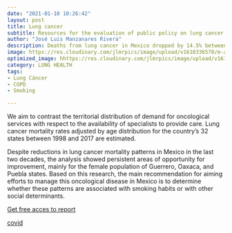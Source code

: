 ```yaml
---
date: "2021-01-10 10:26:42"
layout: post
title: Lung cancer
subtitle: Resources for the evaluation of public policy on lung cancer in Mexico
author: "José Luis Manzanares Rivera"
description: Deaths from lung cancer in Mexico dropped by 14.5% between the period prior to implementation of the General Law on Tobacco Control and the year 2017. A 22% reduction was observed for the male population by the end of the entire 20 year study period. There is evidence of an  imbalance between the demand for oncological services and the availability of specialists.
image: https://res.cloudinary.com/jlmrpics/image/upload/v1610336578/m-azharul-islam-FUcOQBIfeXM-unsplash_jtprlp.jpg
optimized_image: hhttps://res.cloudinary.com/jlmrpics/image/upload/v1610342499/mister-james-Xul_BSzt2wo-unsplash_pdrbdo.jpg
category: LUNG HEALTH
tags:
- Lung Cáncer
- COPD
- Smoking

---
```

  
  

We  aim to contrast the territorial distribution of demand for oncological services with respect to the availability of specialists to provide care. Lung cancer mortality rates adjusted by age distribution for the country’s 32 states between 1998 and 2017 are estimated.

Despite reductions in lung cancer mortality patterns in Mexico in the last two decades, the analysis showed persistent areas of opportunity for improvement, mainly for the female population of Guerrero, Oaxaca, and Puebla states. Based on this research, the main recommendation for aiming efforts to manage this oncological disease in Mexico is to determine whether these patterns are associated with smoking habits or with other social determinants.

[Get free acces to report](https://iris.paho.org/handle/10665.2/53153)

[covid]("C:/Users/LENOVO/Desktop/DESK/web/insight4health/assets/html/leafletmap.html")

